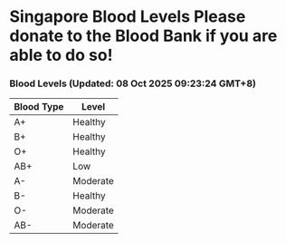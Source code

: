Singapore Blood Levels
 Please donate to the Blood Bank if you are able to do so!
================================================================================================================================

### Blood Levels (Updated: 08 Oct 2025 09:23:24 GMT+8)
| Blood Type | Level     |
|------------|-----------|
| A+     | Healthy |
| B+     | Healthy |
| O+     | Healthy |
| AB+     | Low |
| A-     | Moderate |
| B-     | Healthy |
| O-     | Moderate |
| AB-     | Moderate |
